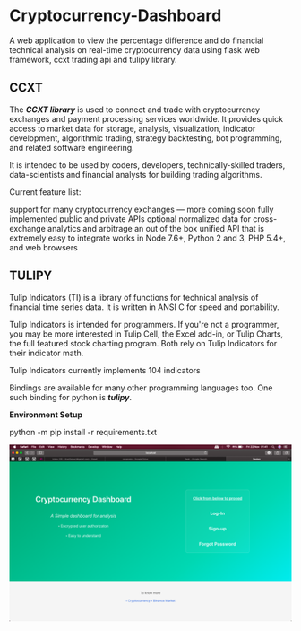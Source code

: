 # Cryptocurrency-Dashboard

A web application to view the percentage difference and do financial technical analysis on real-time cryptocurrency data using flask web framework, ccxt trading api and tulipy library.

## CCXT

The ***CCXT library*** is used to connect and trade with cryptocurrency exchanges and payment processing services worldwide. It provides quick access to market data for storage, analysis, visualization, indicator development, algorithmic trading, strategy backtesting, bot programming, and related software engineering.

It is intended to be used by coders, developers, technically-skilled traders, data-scientists and financial analysts for building trading algorithms.

Current feature list:

support for many cryptocurrency exchanges — more coming soon
fully implemented public and private APIs
optional normalized data for cross-exchange analytics and arbitrage
an out of the box unified API that is extremely easy to integrate
works in Node 7.6+, Python 2 and 3, PHP 5.4+, and web browsers

## TULIPY

Tulip Indicators (TI) is a library of functions for technical analysis of financial time series data. It is written in ANSI C for speed and portability.

Tulip Indicators is intended for programmers. If you're not a programmer, you may be more interested in Tulip Cell, the Excel add-in, or Tulip Charts, the full featured stock charting program. Both rely on Tulip Indicators for their indicator math.

Tulip Indicators currently implements 104 indicators

Bindings are available for many other programming languages too. One such binding for python is ***tulipy***.

**Environment Setup**

python -m pip install -r requirements.txt

![Screenshot](screenshots/home.png)
